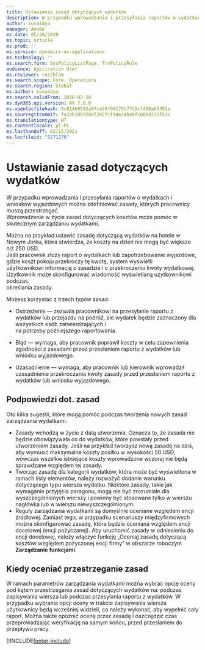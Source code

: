```yaml
---
title: Ustawianie zasad dotyczących wydatków
description: W przypadku wprowadzania i przesyłania raportów o wydatkach i wniosków wyjazdowych można zdefiniować w Microsoft Dynamics 365 Finance zasady dotyczące kosztów, których pracownicy muszą przestrzegać.
author: suvaidya
manager: AnnBe
ms.date: 05/20/2020
ms.topic: article
ms.prod: ''
ms.service: dynamics-ax-applications
ms.technology: ''
ms.search.form: SysPolicyListPage, TrvPolicyRule
audience: Application User
ms.reviewer: roschlom
ms.search.scope: Core, Operations
ms.search.region: Global
ms.author: suvaidya
ms.search.validFrom: 2016-02-28
ms.dyn365.ops.version: AX 7.0.0
ms.openlocfilehash: 9c014b0593a87ce50f09175b77d9cf498a65391e
ms.sourcegitcommit: fa32b1893286f20271fa4ec4be8fc68bd135f53c
ms.translationtype: HT
ms.contentlocale: pl-PL
ms.lasthandoff: 02/15/2021
ms.locfileid: "5271276"
---
```

# <a name="set-up-expense-policies"></a>Ustawianie zasad dotyczących wydatków

W przypadku wprowadzania i przesyłania raportów o wydatkach i wniosków wyjazdowych można zdefiniować zasady, których pracownicy muszą przestrzegać.         
Wprowadzenie w życie zasad dotyczących kosztów może pomóc w skutecznym zarządzaniu wydatkami.         

Można na przykład ustawić zasadę dotyczącą wydatków na hotele w Nowym Jorku, która stwierdza, że koszty na dzień nie mogą być większe niż 250 USD.       
Jeśli pracownik złoży raport o wydatkach lub zapotrzebowanie wyjazdowe, gdzie koszt pokoju przekroczy tę kwotę, system wyświetli        
użytkownikowi informację o zasadzie i o przekroczeniu kwoty wydatkowej. Użytkownik może skonfigurować wiadomość wyświetlaną użytkownikowi podczas        
określania zasady.      
        
Możesz korzystać z trzech typów zasad:         
        
- Ostrzeżenie — zezwala pracownikowi na przesyłanie raportu z wydatków lub przejazdu na podróż, ale wydatek będzie zaznaczony dla wszystkich osób zatwierdzających i        
  na potrzeby późniejszego raportowania.        

- Błąd — wymaga, aby pracownik poprawił koszty w celu zapewnienia zgodności z zasadami przed przesłaniem raportu z wydatków lub wniosku wyjazdowego.       
 
 - Uzasadnienie — wymaga, aby pracownik lub kierownik wprowadził uzasadnienie przekroczenia kwoty zasady przed przesłaniem raportu z wydatków lub wniosku wyjazdowego.        

## <a name="policy-tips"></a>Podpowiedzi dot. zasad
Oto kilka sugestii, które mogą pomóc podczas tworzenia nowych zasad zarządzania wydatkami. 
* Zasady wchodzą w życie z datą utworzenia. Oznacza to, że zasada nie będzie obowiązywała co do wydatków, które powstały przed utworzeniem zasady. Jeśli na przykład tworzysz nową zasadę na dziś, aby wymusić maksymalne koszty posiłku w wysokości 50 USD, wówczas wszelkie istniejące koszty wprowadzone wczoraj nie będą sprawdzane względem tej zasady.
* Tworząc zasadę dla kategorii wydatków, która może być wyświetlona w ramach listy elementów, należy rozważyć dodanie warunku dotyczącego typu wiersza wydatku. Niektóre zasady, takie jak wymaganie przyjęcia paragonu, mogą nie być zrozumiałe dla wyszczególnionych wierszy i powinny być stosowane tylko w wierszu nagłówka lub w wierszu niewyszczególnionym. 
* Reguły zarządzania wydatkami są domyślnie oceniane względem encji źródłowej. Zamiast tego, w przypadku scenariuszy międzyfirmowych można skonfigurować zasadę, która będzie oceniana względem encji docelowej (encji pożyczanej). Aby uruchomić zasady w odniesieniu do encji docelowej, należy włączyć funkcję „Oceniaj zasadę dotyczącą kosztów względem pożyczonej encji firmy” w obszarze roboczym **Zarządzanie funkcjami**.

## <a name="when-to-evaluate-policies"></a>Kiedy oceniać przestrzeganie zasad

W ramach parametrów zarządzania wydatkami można wybrać opcję oceny pod kątem przestrzegania zasad dotyczących wydatków na: podczas zapisywania wiersza lub podczas przesyłania raportu z wydatków. W przypadku wybrania opcji oceny w trakcie zapisywania wiersza użytkownicy będą wcześniej widzieli, co należy wykonać, aby wypełnić cały raport. Można także opóźnić ocenę przez zasadę i oszczędzić czas przeprowadzając weryfikację na samym końcu, przed przesłaniem do przepływu pracy.


[!INCLUDE[footer-include](../includes/footer-banner.md)]